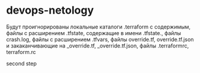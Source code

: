 # devops-netology
Будут проигнорированы локальные каталоги .terraform с содержимым, файлы с расширением .tfstate, содержащие в имени .tfstate., файлы crash.log, файлы с расширением .tfvars, файлы override.tf, override.tf.json и закаканчивающие на _override.tf, _override.tf.json, файлы .terraformrc, terraform.rc

second step